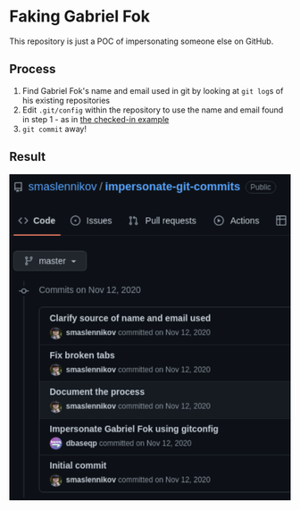 # Faking Gabriel Fok

This repository is just a POC of impersonating someone else on GitHub.

## Process

1. Find Gabriel Fok's name and email used in git by looking at `git log`s of his existing repositories
1. Edit `.git/config` within the repository to use the name and email found in step 1 - as in [the checked-in example](gitconfig)
1. `git commit` away!

## Result

![](screenshot.png)
